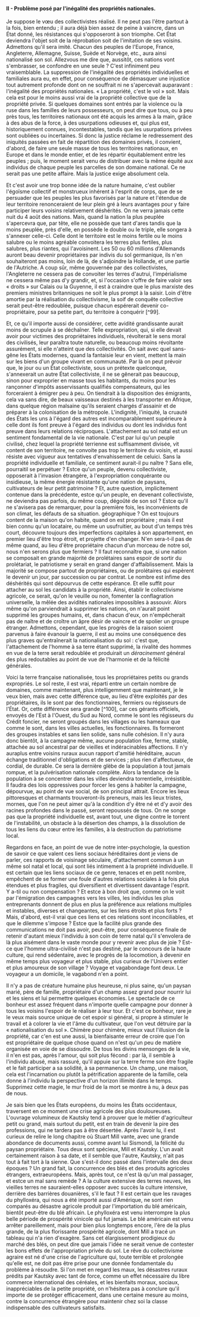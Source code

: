 #### II - Problème posé par l'inégalité des propriétés nationales.

Je suppose le vœu des collectivistes réalisé. Il ne peut pas l'être partout à la fois, bien entendu ; il aura déjà bien assez de peine à vaincre, dans un État donné, les résistances qui s'opposeront à son triomphe. Cet État deviendra l'objet soit de la réprobation soit de l'imitation de ses voisins. Admettons qu'il sera imité. Chacun des peuples de l'Europe, France, Angleterre, Allemagne, Suisse, Suède et Norvège, etc., aura ainsi nationalisé son sol. Allezvous me dire que, aussitôt, ces nations vont s'embrasser, se confondre en une seule ? C'est infiniment peu vraisemblable. La suppression de l'inégalité des propriétés individuelles et familiales aura eu, en effet, pour conséquence de démasquer une injustice tout autrement profonde dont on ne souffrait ni ne s'apercevait auparavant : l'inégalité des propriétés nationales. « La propriété, c'est le vol » soit. Mais cela est pour le moins aussi vrai de la propriété collective que de la propriété privée. Si quelques domaines sont entrés par la violence ou la ruse dans les familles de leurs possesseurs, on peut dire que tous, ou à peu près tous, les territoires nationaux ont été acquis les armes à la main, grâce à des abus de la force, à des usurpations odieuses et, qui plus est, historiquement connues, incontestables, tandis que les usurpations privées sont oubliées ou incertaines. Si donc la justice réclame le redressement des iniquités passées en fait de répartition des domaines privés, il convient, d'abord, de faire une seule masse de tous les territoires nationaux, en Europe et dans le monde entier, et de les répartir équitablement entre les peuples ; puis, le moment serait venu de distribuer avec la même équité aux individus de chaque peuple les parcelles de son domaine national. Ce ne serait pas une petite affaire. Mais la justice exige absolument cela.

Et c'est avoir une trop bonne idée de la nature humaine, c'est oublier l'égoïsme collectif et monstrueux inhérent à l'esprit de corps, que de se persuader que les peuples les plus favorisés par la nature et l'étendue de leur territoire renonceraient de leur plein gré à leurs avantages pour y faire participer leurs voisins relativement déshérités. On ne verra jamais cette nuit du 4 août des nations. Mais, quand la nation la plus peuplée s'apercevra que, par tête, elle ne possède que tant d'ares tandis que la moins peuplée, près d'elle, en possède le double ou le triple, elle songera à s'annexer celle-ci. Celle dont le territoire est le moins fertile ou le moins salubre ou le moins agréable convoitera les terres plus fertiles, plus salubres, plus riantes, qui l'avoisinent. Les 50 ou 60 millions d'Allemands auront beau devenir propriétaires par indivis du sol germanique, ils n'en souhaiteront pas moins, loin de là, de s'adjoindre la Hollande, et une partie de l'Autriche. A coup sûr, même gouvernée par des collectivistes, l'Angleterre ne cessera pas de convoiter les terres d'autrui, l'impérialisme ne cessera même pas d'y grandir, et, si l'occasion s'offre de faire valoir ses « droits » sur Calais ou la Guyenne, il est à craindre que le plus marxiste des premiers ministres britanniques ne soit le plus prompt à la saisir. Loin d'être amortie par la réalisation du collectivisme, la soif de conquête collective serait peut-être redoublée, puisque chacun espérerait devenir co-propriétaire, pour sa petite part, du territoire à conquérir [^99].

Et, ce qu'il importe aussi de considérer, cette avidité grandissante aurait moins de scrupule à se déchaîner. Telle expropriation, qui, si elle devait avoir pour victimes des propriétaires individuels, révolterait le sens moral des civilisés, leur paraîtra toute naturelle, ou beaucoup moins révoltante assurément, si elle n'atteint que des collectivités. On sait avec quel sans-gêne les États modernes, quand la fantaisie leur en vient, mettent la main sur les biens d'un groupe vivant en communauté. Par là on peut prévoir que, le jour ou un État collectiviste, sous un prétexte quelconque, s'annexerait un autre État collectiviste, il ne se gênerait pas beaucoup, sinon pour exproprier en masse tous les habitants, du moins pour les rançonner d'impôts asservissants qualifiés compensateurs, qui les forceraient à émigrer peu à peu. On tiendrait à la disposition des émigrants, cela va sans dire, de beaux vaisseaux destinés à les transporter en Afrique, dans quelque région malsaine qu'ils seraient chargés d'assainir et de préparer à la colonisation de la métropole. L'indignité, l'iniquité, la cruauté des États les uns à l'égard des autres est incomparablement supérieure à celle dont ils font preuve à l'égard des individus ou dont les individus font preuve dans leurs relations réciproques. L'attachement au sol natal est un sentiment fondamental de la vie nationale. C'est par lui qu'un peuple civilisé, chez lequel la propriété terrienne est suffisamment divisée, vit content de son territoire, ne convoite pas trop le territoire du voisin, et aussi résiste avec vigueur aux tentatives d'envahissement de celuici. Sans la propriété individuelle et familiale, ce sentiment aurait-il pu naître ? Sans elle, pourraitil se perpétuer ? Estce qu'un peuple, devenu collectiviste, opposerait à l'invasion étrangère, à l'expropriation conquérante ou insidieuse, la même énergie résistante qu'une nation de paysans, cultivateurs de leur petit patrimoine ? Et, autre question, implicitement contenue dans la précédente, estce qu'un peuple, en devenant collectiviste, ne deviendra pas parfois, du même coup, dégoûté de son sol ? Estce qu'il ne s'avisera pas de remarquer, pour la première fois, les inconvénients de son climat, les défauts de sa situation. géographique ? On est toujours content de la maison qu'on habite, quand on est propriétaire ; mais il est bien connu qu'un locataire, ou même un usufruitier, au bout d'un temps très court, découvre toujours des imperfections capitales à son appartement, en premier lieu d'être trop étroit, et projette d'en changer. N'en sera-t-il pas de même quand, au lieu d'être propriétaire chacun d'un morceau de notre sol, nous n'en serons plus que fermiers ? Il faut reconnaître que, si une nation se composait en grande majorité de prolétaires sans espoir de sortir du prolétariat, le patriotisme y serait en grand danger d'affaiblissement. Mais la majorité se compose partout de propriétaires, ou de prolétaires qui espèrent le devenir un jour, par succession ou par contrat. Le nombre est infime des déshérités qui sont dépourvus de cette espérance. Et elle suffit pour attacher au sol les candidats à la propriété. Ainsi, établir le collectivisme agricole, ce serait, qu'on le veuille ou non, fomenter la conflagration universelle, la mêlée des avidités nationales impossibles à assouvir. Alors même qu'on parviendrait à supprimer les nations, on n'aurait point supprimé les groupes humains, et, dans chacun d'eux, on n'empêcherait pas de naître et de croître un âpre désir de vaincre et de spolier un groupe étranger. Admettons, cependant, que les progrès de la raison soient parvenus à faire évanouir la guerre, il est au moins une conséquence des plus graves qu'entraînerait la nationalisation du sol : c'est que, l'attachement de l'homme à sa terre étant supprimé, la rivalité des hommes en vue de la terre serait redoublée et produirait un _déracinement_ général des plus redoutables au point de vue de l'harmonie et de la félicité générales.

Voici la terre française nationalisée, tous les propriétaires petits ou grands expropriés. Le sol reste, il est vrai, réparti entre un certain nombre de domaines, comme maintenant, plus intelligemment que maintenant, je le veux bien, mais avec cette différence que, au lieu d'être exploités par des propriétaires, ils le sont par des fonctionnaires, fermiers ou régisseurs de l'État. Or, cette différence sera grande [^100], car ces gérants officiels, envoyés de l'Est à l'Ouest, du Sud au Nord, comme le sont les régisseurs du Crédit foncier, ne seront groupés dans les villages ou les hameaux que comme le sont, dans les villes actuelles, les fonctionnaires. Ils formeront des groupes instables et sans lien solide, sans nulle cohésion. Il n'y aura donc bientôt, à la campagne même, aucune population fixe, ferme, stable, attachée au sol ancestral par de vieilles et indéracinables affections. Il n'y auraplus entre voisins ruraux aucun rapport d'amitié héréditaire, aucun échange traditionnel d'obligations et de services ; plus rien d'affectueux, de cordial, de durable. Ce sera la dernière glèbe de la population à tout jamais rompue, et la pulvérisation nationale complète. Alors la tendance de la population à se concentrer dans les villes deviendra torrentielle, irrésistible. Il faudra des lois oppressives pour forcer les gens à habiter la campagne, dépourvue, au point de vue social, de son principal attrait. Encore les lieux pittoresques et charmants trouveront-ils preneurs, mais les lieux tristes, mornes, que l'on ne peut aimer qu'à la condition d'y être né et d'y avoir des racines profondes dans le passé, seront repoussés de tous. On ne songe pas que la propriété individuelle est, avant tout, une digne contre le torrent de l'instabilité, un obstacle à la désertion des champs, à la dissolution de tous les liens du cœur entre les familles, à la destruction du patriotisme local.

Regardons en face, an point de vue de notre inter-psychologie, la question de savoir ce que valent ces liens sociaux héréditaires dont je viens de parler, ces rapports de voisinage séculaire, d'attachement commun à un même sol natal et local, qui sont liés intimement à la propriété individuelle. Il est certain que les liens sociaux de ce genre, tenaces et en petit nombre, empêchent de se former une foule d'autres relations sociales à la fois plus étendues et plus fragiles, qui diversifient et divertissent davantage l'esprit. Y a-til ou non compensation ? Et estce à bon droit que, comme on le voit par l'émigration des campagnes vers les villes, les individus les plus entreprenants donnent de plus en plus la préférence aux relations multiples et instables, diverses et changeantes, sur les liens étroits et plus forts ? Mais, d'abord, est-il vrai que ces liens et ces relations sont inconciliables, et que le dilemme s'impose ? Estce que la facilité plus grande des communications ne doit pas avoir, peut-être, pour conséquence finale de retenir d'autant mieux l'individu à son coin de terre natal qu'il s'envolera de là plus aisément dans le vaste monde pour y revenir avec plus de joie ? Est-ce que l'homme ultra-civilisé n'est pas destiné, par le concours de la haute culture, qui rend sédentaire, avec le progrès de la locomotion, à devenir en même temps plus voyageur et plus stable, plus curieux de l'Univers entier et plus amoureux de son village ? Voyage et vagabondage font deux. Le voyageur a un domicile, le vagabond n'en a point.

Il n'y a pas de créature humaine plus heureuse, ni plus saine, qu'un paysan marié, père de famille, propriétaire d'un champ assez grand pour nourrir lui et les siens et lui permettre quelques économies. Le spectacle de ce bonheur est assez fréquent dans n'importe quelle campagne pour donner à tous les voisins l'espoir de le réaliser à leur tour. Et c'est ce bonheur, rare je le veux mais source unique de cet espoir si général, si propre à stimuler le travail et à colorer la vie et l'âme du cultivateur, que l'on veut détruire par la « nationalisation du sol ». Chimère pour chimère, mieux vaut l'illusion de la propriété, car c'en est une aussi, la bienfaisante erreur de croire que l'on est propriétaire de quelque chose quand on n'est qu'un peu de matière organisée en voie de se dissoudre. De tous les divins mensonges de la vie, il n'en est pas, après l'amour, qui soit plus fécond : par là, il semble à l'individu abusé, mais rassuré, qu'il appuie sur la terre ferme son être fragile et le fait participer a sa solidité, à sa permanence. Un champ, une maison, cela est l'incarnation ou plutôt la pétrification apparente de la famille, cela donne à l'individu la perspective d'un horizon illimité dans le temps. Supprimez cette magie, le mur froid de la mort se montre à nu, à deux pas de nous.

Je sais bien que les États européens, du moins les États occidentaux, traversent en ce moment une crise agricole des plus douloureuses. L'ouvrage volumineux de Kautsky tend à prouver que le métier d'agriculteur petit ou grand, mais surtout du petit, est en train de devenir la pire des professions, qui ne tardera pas à être désertée. Après l'avoir lu, il est curieux de relire le long chapitre où Stuart Mill vante, avec une grande abondance de documents aussi, comme avant lui Sismondi, la félicité du paysan propriétaire. Tous deux sont spécieux, Mill et Kautsky. L'un avait certainement raison à sa date, et il semble que l'autre, Kautsky, n'ait pas tout à fait tort à la sienne. Que s'est-il donc passé dans l'intervalle des deux époques ? Un grand fait, la concurrence des blés et des produits agricoles étrangers, extraeuropéens. Mais, après tout, ce n'est là qu'un mal passager, et estce un mal sans remède ? A la culture extensive des terres neuves, les vieilles terres ne sauraient-elles opposer avec succès la culture intensive, derrière des barrières douanières, s'il le faut ? Il est certain que les ravages du phylloxéra, qui nous a été importé aussi d'Amérique, ne sont rien comparés au désastre agricole produit par l'importation du blé américain, bientôt peut-être du blé africain. Le phylloxéra est venu interrompre la plus belle période de prospérité vinicole qui fut jamais. Le blé américain est venu arrêter pareillement, mais pour bien plus longtemps encore, l'ère de la plus grande, de la plus florissante prospérité agricole, dont Mill a tracé un tableau qui n'a rien d'exagère. Sans cet élargissement prodigieux du marché des blés, on peut dire que jamais l'idée ne serait venue de contester les bons effets de l'appropriation privée du sol. Le rêve du collectivisme agraire est né d'une crise de l'agriculture qui, toute terrible et prolongée qu'elle est, ne doit pas être prise pour une donnée fondamentale du problème à résoudre. Si l'on met en regard les maux, les désastres ruraux prédits par Kautsky avec tant de force, comme un effet nécessaire du libre commerce international des céréales, et les bienfaits moraux, sociaux, inappréciables de la petite propriété, on n'hésitera pas à conclure qu'il importe de se protéger efficacement, dans une certaine mesure au moins, contre la concurrence étrangère pour maintenir chez soi la classe indispensable des cultivateurs satisfaits.
